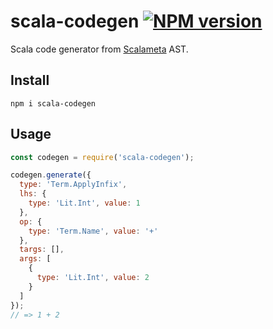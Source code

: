 # scala-codegen [![NPM version](https://img.shields.io/npm/v/scala-codegen.svg)](https://www.npmjs.org/package/scala-codegen)


Scala code generator from [Scalameta](https://scalameta.org) AST.

## Install

```
npm i scala-codegen
```

## Usage

```js
const codegen = require('scala-codegen');

codegen.generate({
  type: 'Term.ApplyInfix',
  lhs: {
    type: 'Lit.Int', value: 1
  },
  op: {
    type: 'Term.Name', value: '+'
  },
  targs: [],
  args: [
    {
      type: 'Lit.Int', value: 2
    }
  ]
});
// => 1 + 2
```
